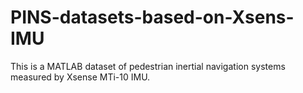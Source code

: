 # PINS-datasets-based-on-Xsens-IMU
This is a MATLAB dataset of pedestrian inertial navigation systems measured by Xsense MTi-10 IMU.
